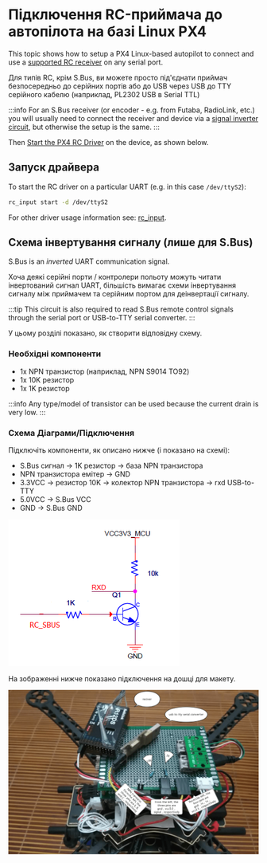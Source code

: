 # Підключення RC-приймача до автопілота на базі Linux PX4

This topic shows how to setup a PX4 Linux-based autopilot to connect and use a [supported RC receiver](../getting_started/rc_transmitter_receiver.md) on any serial port.

Для типів RC, крім S.Bus, ви можете просто під'єднати приймач безпосередньо до серійних портів або до USB через USB до TTY серійного кабелю (наприклад, PL2302 USB в Serial TTL)

:::info
For an S.Bus receiver (or encoder - e.g. from Futaba, RadioLink, etc.) you will usually need to connect the receiver and device via a [signal inverter circuit](#signal_inverter_circuit), but otherwise the setup is the same.
:::

Then [Start the PX4 RC Driver](#start_driver) on the device, as shown below.

<a id="start_driver"></a>

## Запуск драйвера

To start the RC driver on a particular UART (e.g. in this case `/dev/ttyS2`):

```sh
rc_input start -d /dev/ttyS2
```

For other driver usage information see: [rc_input](../modules/modules_driver.md#rc-input).

<a id="signal_inverter_circuit"></a>

## Схема інвертування сигналу (лише для S.Bus)

S.Bus is an _inverted_ UART communication signal.

Хоча деякі серійні порти / контролери польоту можуть читати інвертований сигнал UART, більшість вимагає схеми інвертування сигналу між приймачем та серійним портом для деінвертації сигналу.

:::tip
This circuit is also required to read S.Bus remote control signals through the serial port or USB-to-TTY serial converter.
:::

У цьому розділі показано, як створити відповідну схему.

### Необхідні компоненти

- 1x NPN транзистор (наприклад, NPN S9014 TO92)
- 1x 10K резистор
- 1x 1K резистор

:::info
Any type/model of transistor can be used because the current drain is very low.
:::

### Схема Діаграми/Підключення

Підключіть компоненти, як описано нижче (і показано на схемі):

- S.Bus сигнал &rarr; 1K резистор &rarr; база NPN транзистора
- NPN транзистора емітер &rarr; GND
- 3.3VCC &rarr; резистор 10K &rarr; колектор NPN транзистора &rarr; rxd USB-to-TTY
- 5.0VCC &rarr; S.Bus VCC
- GND &rarr; S.Bus GND

![Signal inverter circuit diagram](../../assets/sbus/driver_sbus_signal_inverter_circuit_diagram.png)

На зображенні нижче показано підключення на дошці для макету.

![Signal inverter breadboard](../../assets/sbus/driver_sbus_signal_inverter_breadboard.png)
